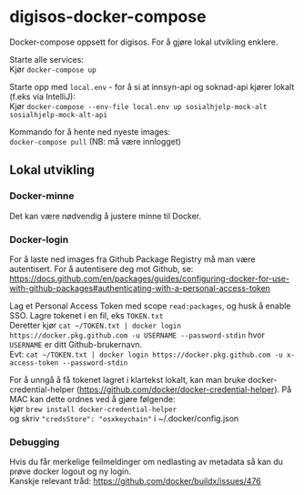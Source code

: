 # digisos-docker-compose
Docker-compose oppsett for digisos. For å gjøre lokal utvikling enklere.

Starte alle services:\
Kjør `docker-compose up`

Starte opp med `local.env` - for å si at innsyn-api og soknad-api kjører lokalt (f.eks via IntelliJ):\
Kjør `docker-compose --env-file local.env up sosialhjelp-mock-alt sosialhjelp-mock-alt-api`

Kommando for å hente ned nyeste images: \
`docker-compose pull`
(NB: må være innlogget)

## Lokal utvikling
### Docker-minne
Det kan være nødvendig å justere minne til Docker.

### Docker-login
For å laste ned images fra Github Package Registry må man være autentisert. For å autentisere deg mot Github, se:\
https://docs.github.com/en/packages/guides/configuring-docker-for-use-with-github-packages#authenticating-with-a-personal-access-token

Lag et Personal Access Token med scope `read:packages`, og husk å enable SSO. Lagre tokenet i en fil, eks `TOKEN.txt`\
Deretter kjør `cat ~/TOKEN.txt | docker login https://docker.pkg.github.com -u USERNAME --password-stdin` hvor `USERNAME` er ditt Github-brukernavn.\
Evt: `cat ~/TOKEN.txt | docker login https://docker.pkg.github.com -u x-access-token --password-stdin`

For å unngå å få tokenet lagret i klartekst lokalt, kan man bruke docker-credential-helper (https://github.com/docker/docker-credential-helper). På MAC kan dette ordnes ved å gjøre følgende: \
kjør `brew install docker-credential-helper` \
og skriv `"credsStore": "osxkeychain"` i ~/.docker/config.json

### Debugging
Hvis du får merkelige feilmeldinger om nedlasting av metadata så kan du prøve docker logout og ny login.\
Kanskje relevant tråd: https://github.com/docker/buildx/issues/476
